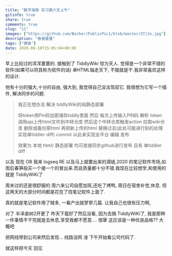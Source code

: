 ```yaml
---
title: "数字海南 实习第六天上午"
gitinfo: true
share: true
comments: true
slug: "11"
images: ["https://github.com/Borber/PublicPic1/blob/master/ST/2x.jpg"] 
description: "昏昏噩噩"
tags: ["摸鱼"]
date: 2020-08-10T15:05:04+08:00
---
```


早上比较过的浑浑噩噩的. 接触到了 TiddlyWiki 惊为天人. 觉得是一个非常不错的软件(如果可以将其称为软件的话) 单HTML轴走天下, 不服就是干.我非常喜欢这样的设计.

他有十分的强大,十分的自由, 强大到, 我觉得自己没法驾驭它. 我很想为它写一个插件, 解决同步的问题. 

> 我正在想办法 解决 tiddlyWiki的纯静态部署
>
> 将token用Pin码加密储存tiddly里面 然后 每次上传输入PIN码 解析 token 调用api上传html文件到中转仓库 然后这个中转仓库触发action 拉取wiki仓库 删除或备份原html 再把新上传的html 替换过去(此处可能进行别的处理实现单tiddler diff) commit 以此来实现全平台 编辑 发布
>
> 效果为 本地 html/ 静态部署 均可直接同步github进行发布 且有 单tiddler diff

以及 现在 OB 我来 logseq RE 以及马上就要出来的滴链,2020 的笔记软件市场,如雨后春笋般买一个接一个的冒出来.而且质量都十分不错.我现在比较想学,和使用的就是 TiddlyWiKi了

周末过的还是很舒服的 周六来公司自愿加班,还吃了烤鸭, 周日在宿舍补觉,休息. 但这两天的大部分时间都是花在了找笔记软件上面了.

真的就是笔记软件用了贼多, 一看产出就寥寥几篇. 让我自己也很有压力啊, 

对了 半泽直树2开更了 昨天下载好了然后没看, 因为去搞 TiddlyWiKi了, 我是那种一件事情不干完就是去休息,享受我都不愿意…. 很犟 这应该是一种优良品格?? 大概吧

把网线带到公司来然后发现… 线路没网 淦 下午开始看公司代码了.

就这样把今天 回见



